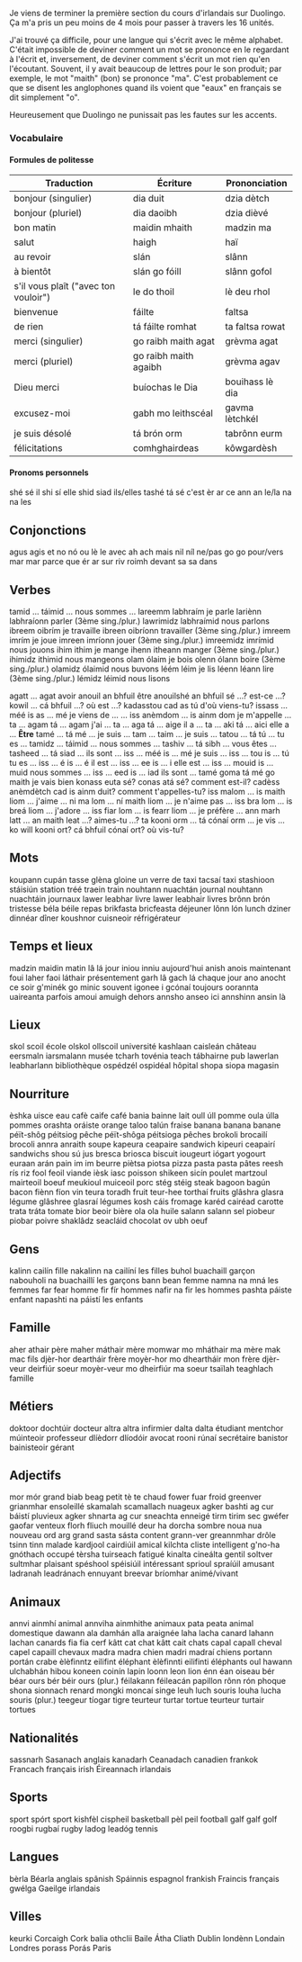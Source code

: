 Je viens de terminer la première section du cours d'irlandais sur Duolingo. Ça m'a pris un peu moins de 4 mois pour passer à travers les 16 unités.

J'ai trouvé ça difficile, pour une langue qui s'écrit avec le même alphabet. C'était impossible de deviner comment un mot se prononce en le regardant à l'écrit et, inversement, de deviner comment s'écrit un mot rien qu'en l'écoutant. Souvent, il y avait beaucoup de lettres pour le son produit; par exemple, le mot "maith" (bon) se prononce "ma". C'est probablement ce que se disent les anglophones quand ils voient que "eaux" en français se dit simplement "o".

Heureusement que Duolingo ne punissait pas les fautes sur les accents.

### Vocabulaire

#### Formules de politesse

<table style="width: 100%; border-collapse: collapse; margin: 1em 0;">
  <thead>
    <tr>
      <th>Traduction</th>
      <th>Écriture</th>
      <th>Prononciation</th>
    </tr>
  </thead>
  <tbody>
    <tr>
      <td>bonjour (singulier)</td>
      <td>dia duit</td>
      <td>dzia dètch</td>
    </tr>
    <tr>
      <td>bonjour (pluriel)</td>
      <td>dia daoibh</td>
      <td>dzia dièvé</td>
    </tr>
    <tr>
      <td>bon matin</td>
      <td>maidin mhaith</td>
      <td>madzin ma</td>
    </tr>
    <tr>
      <td>salut</td>
      <td>haigh</td>
      <td>haï</td>
    </tr>
    <tr>
      <td>au revoir</td>
      <td>slán</td>
      <td>slânn</td>
    </tr>
    <tr>
      <td>à bientôt</td>
      <td>slán go fóill</td>
      <td>slânn gofol</td>
    </tr>
    <tr>
      <td>s'il vous plaît ("avec ton vouloir")</td>
      <td>le do thoil</td>
      <td>lè deu rhol</td>
    </tr>
    <tr>
      <td>bienvenue</td>
      <td>fáilte</td>
      <td>faltsa</td>
    </tr>
    <tr>
      <td>de rien</td>
      <td>tá fáilte romhat</td>
      <td>ta faltsa rowat</td>
    </tr>
    <tr>
      <td>merci (singulier)</td>
      <td>go raibh maith agat</td>
      <td>grèvma agat</td>
    </tr>
    <tr>
      <td>merci (pluriel)</td>
      <td>go raibh maith agaibh</td>
      <td>grèvma agav</td>
    </tr>
    <tr>
      <td>Dieu merci</td>
      <td>buíochas le Dia</td>
      <td>bouihass lè dia</td>
    </tr>
    <tr>
      <td>excusez-moi</td>
      <td>gabh mo leithscéal</td>
      <td>gavma lètchkél</td>
    </tr>
    <tr>
      <td>je suis désolé</td>
      <td>tá brón orm</td>
      <td>tabrônn eurm</td>
    </tr>
    <tr>
      <td>félicitations</td>
      <td>comhghairdeas</td>
      <td>kôwgardèsh</td>
    </tr>
  </tbody>
</table>

#### Pronoms personnels
shé                     sé                      il
shi                     sí                      elle
shid                    siad                    ils/elles
tashé                   tá sé                   c'est
èr                      ar                      ce
ann                     an                      le/la
na                      na                      les

Conjonctions
---
agus                    agis                    et
no                      nó                      ou
lè                      le                      avec
ah                      ach                     mais
nil                     níl                     ne/pas
go                      go                      pour/vers
mar                     mar                     parce que
ér                      ar                      sur
riv                     roimh                   devant
sa                      sa                      dans

Verbes
---
tamid ...               táimid ...              nous sommes ...
lareemm                 labhraím                je parle
lariènn                 labhraíonn              parler (3ème sing./plur.)
lawrimidz               labhraímid              nous parlons
ibreem                  oibrím                  je travaille
ibreen                  oibríonn                travailler (3ème sing./plur.)
imreem                  imrím                   je joue
imreen                  imríonn                 jouer (3ème sing./plur.)
imreemidz               imrímid                 nous jouons
ihim                    ithim                   je mange
ihenn                   itheann                 manger (3ème sing./plur.)
ihimidz                 ithimid                 nous mangeons
olam                    ólaim                   je bois
olenn                   ólann                   boire (3ème sing./plur.)
olamidz                 ólaimid                 nous buvons
léém                    léim                    je lis
léenn                   léann                   lire (3ème sing./plur.)
lémidz                  léimid                  nous lisons

agatt ...               agat                    avoir
anouil                  an bhfuil               être
anouilshé               an bhfuil sé ...?       est-ce ...?
kowil ...               cá bhfuil ...?          où est ...?
kadasstou               cad as tú               d'où viens-tu?
issass ... méé          is as ... mé            je viens de ...
... iss anèmdom         ... is ainm dom         je m'appelle ...
ta ... agam             tá ... agam             j'ai ...
ta ... aga              tá ... aige             il a ...
ta ... aki              tá ... aici             elle a ...
**Être**
tamé ...                tá mé ...               je suis ...
tam ...                 taim ...                je suis ...
tatou ...               tá tú ...               tu es ...
tamidz ...              táimid ...              nous sommes ...
tashiv ...              tá sibh ...             vous êtes ...
tasheed ...             tá siad ...             ils sont ...
iss ... méé             is ... mé               je suis ...
iss ... tou             is ... tú               tu es ...
iss ... é               is ... é                il est ...
iss ... ee              is ... i                elle est ...
iss ... mouid           is ... muid             nous sommes ...
iss ... eed             is ... iad              ils sont ...
tamé goma               tá mé go maith          je vais bien
konass euta sé?         conas atá sé?           comment est-il?
cadèss anèmdètch        cad is ainm duit?       comment t'appelles-tu?
iss malom ...           is maith liom ...       j'aime ...
ni ma lom ...           ní maith liom ...       je n'aime pas ...
iss bra lom ...         is breá liom ...        j'adore ...
iss fiar lom ...        is fearr liom ...       je préfère ...
ann marh latt ...       an maith leat ...?      aimes-tu ...?
ta kooni orm ...        tá cónaí orm ...        je vis ...
ko will kooni ort?      cá bhfuil cónaí ort?    où vis-tu?

Mots
---
koupann                 cupán                   tasse
glèna                   gloine                  un verre de
taxi                    tacsaí                  taxi
stashioon               stáisiún                station
tréé                    traein                  train
nouhtann                nuachtán                journal
nouhtann                nuachtáin               journaux
lawer                   leabhar                 livre
lawer                   leabhair                livres
brônn                   brón                    tristesse
béla                    béile                   repas
brikfasta               bricfeasta              déjeuner
lônn                    lón                     lunch
dziner                  dinnéar                 dîner
koushnor                cuisneoir               réfrigérateur

Temps et lieux
---
madzin                  maidin                  matin
lâ                      lá                      jour
iniou                   inniu                   aujourd'hui
anish                   anois                   maintenant
foui laher              faoi láthair            présentement
garh lâ                 gach lá                 chaque jour
ano                     anocht                  ce soir
g'minék                 go minic                souvent
igonee                  i gcónaí                toujours
oorannta                uaireanta               parfois
amoui                   amuigh                  dehors
annsho                  anseo                   ici
annshinn                ansin                   là

Lieux
---
skol                    scoil                   école
olskol                  ollscoil                université
kashlaan                caisleán                château
eersmaln                iarsmalann              musée
tcharh tovénia          teach tábhairne         pub
lawerlan                leabharlann             bibliothèque
ospédzél                ospidéal                hôpital
shopa                   siopa                   magasin

Nourriture
---
èshka                   uisce                   eau
cafè                    caife                   café
bania                   bainne                  lait
oull                    úll                     pomme
oula                    úlla                    pommes
orashta                 oráiste                 orange
taloo                   talún                   fraise
banana                  banana                  banane
péït-shôg               péitsiog                pêche
péït-shôga              péitsioga               pêches
brokoli                 brocailí                brocoli
annra                   anraith                 soupe
kapeura                 ceapaire                sandwich
kipeuri                 ceapairí                sandwichs
shou                    sú                      jus
bresca                  briosca                 biscuit
iougeurt                iógart                  yogourt
euraan                  arán                    pain
im                      im                      beurre
piètsa                  piotsa                  pizza
pasta                   pasta                   pâtes
reesh                   rís                     riz
fool                    feoil                   viande
ièsk                    iasc                    poisson
shikeen                 sicín                   poulet
martzoul                mairteoil               boeuf
meukioul                muiceoil                porc
stég                    stéig                   steak
bagoon                  bagún                   bacon
fiènn                   fíon                    vin
teura                   toradh                  fruit
teur-hee                torthaí                 fruits
glâshra                 glasra                  légume
glâshree                glasraí                 légumes
kosh                    cáis                    fromage
karéd                   cairéad                 carotte
trata                   tráta                   tomate
bior                    beoir                   bière
ola                     ola                     huile
salann                  salann                  sel
piobeur                 piobar                  poivre
shaklâdz                seacláid                chocolat
ov                      ubh                     oeuf

Gens
---
kalinn                  cailín                  fille
nakalinn                na cailíní              les filles
buhol                   buachaill               garçon
nabouholi               na buachaillí           les garçons
bann                    bean                    femme
namna                   na mná                  les femmes
far                     fear                    homme
fir                     fír                     hommes
nafir                   na fir                  les hommes
pashta                  páiste                  enfant
napashti                na páistí               les enfants

Famille
---
aher                    athair                  père
maher                   máthair                 mère
momwar                  mo mháthair             ma mère
mak                     mac                     fils
djèr-hor                deartháir               frère
moyèr-hor               mo dheartháir           mon frère
djèr-veur               deirfiúr                soeur
moyèr-veur              mo dheirfiúr            ma soeur
tsaïlah                 teaghlach               famille

Métiers
---
doktoor                 dochtúir                docteur
altra                   altra                   infirmier
dalta                   dalta                   étudiant
mentchor                múinteoir               professeur
dlíèdorr                dlíodóir                avocat
rooni                   rúnaí                   secrétaire
banistor                bainisteoir             gérant

Adjectifs
---
mor                     mór                     grand
biab                    beag                    petit
tè                      te                      chaud
fower                   fuar                    froid
greenver                grianmhar               ensoleillé
skamalah                scamallach              nuageux
agker bashti            ag cur báistí           pluvieux
agker shnarta           ag cur sneachta         enneigé
tirm                    tirim                   sec
gwéfer                  gaofar                  venteux
florh                   fliuch                  mouillé
deur ha                 dorcha                  sombre
noua                    nua                     nouveau
ord                     arg                     grand
sasta                   sásta                   content
grann-ver               greannmhar              drôle
tsinn                   tinn                    malade
kardjool                cairdiúil               amical
kilchta                 cliste                  intelligent
g'no-ha                 gnóthach                occupé
tèrsha                  tuirseach               fatigué
kinalta                 cineálta                gentil
soltver                 sultmhar                plaisant
spéshool                spéisiúil               intéressant
sprioul                 spraíúil                amusant
ladranah                leadránach              ennuyant
breevar                 bríomhar                animé/vivant

Animaux
---
annvi                   ainmhí                  animal
annviha                 ainmhithe               animaux
pata                    peata                   animal domestique
dawann ala              damhán alla             araignée
laha                    lacha                   canard
lahann                  lachan                  canards
fia                     fia                     cerf
kâtt                    cat                     chat
kâtt                    cait                    chats
capal                   capall                  cheval
capel                   capaill                 chevaux
madra                   madra                   chien
madri                   madraí                  chiens
portann                 portán                  crabe
èlèfinntz               eilifint                éléphant
èlèfinnti               eilifinti               éléphants
oul hawann              ulchabhán               hibou
koneen                  coinín                  lapin
loonn                   leon                    lion
énn                     éan                     oiseau
bér                     béar                    ours
bér                     béir                    ours (plur.)
féilakann               féileacán               papillon
rônn                    rón                     phoque
shona                   sionnach                renard
mongki                  moncaí                  singe
leuh                    luch                    souris
louha                   lucha                   souris (plur.)
teegeur                 tíogar                  tigre
teurteur                turtar                  tortue
teurteur                turtair                 tortues

Nationalités
---
sassnarh                Sasanach                anglais
kanadarh                Ceanadach               canadien
frankok                 Francach                français
irish                   Éireannach              irlandais

Sports
---
sport                   spórt                   sport
kishfèl                 cispheil                basketball
pèl                     peil                    football
galf                    galf                    golf
roogbi                  rugbaí                  rugby
ladog                   leadóg                  tennis

Langues
---
bèrla                   Béarla                  anglais
spânish                 Spáinnis                espagnol
frankish                Fraincis                français
gwélga                  Gaeilge                 irlandais

Villes
---
keurki                  Corcaigh                Cork
balia othclii           Baile Átha Cliath       Dublin
londènn                 Londain                 Londres
porass                  Porás                   Paris
